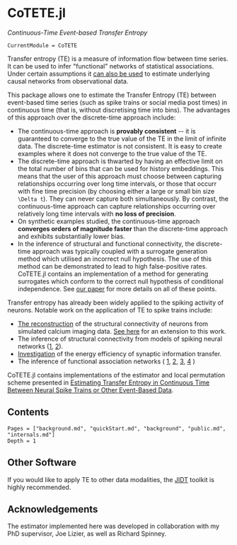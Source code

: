 # CoTETE.jl

*Continuous-Time Event-based Transfer Entropy*

```@meta
CurrentModule = CoTETE
```
Transfer entropy (TE) is a measure of information flow between time series. It can be used to
infer "functional" networks of statistical associations. Under certain assumptions it
[can also be used](https://doi.org/10.1063/1.5025050) to estimate underlying causal networks
from observational data.

This package allows one to estimate the Transfer Entropy (TE) between event-based time series
(such as spike trains or social media post times) in continuous time (that is, without discretising
time into bins). The advantages of this approach over the discrete-time approach include:
* The continuous-time approach is **provably consistent** -- it is guaranteed to converge to the true
  value of the TE in the limit of infinite data. The discrete-time estimator is not consistent. It is easy to create examples
  where it does not converge to the true value of the TE.
* The discrete-time approach is thwarted by having an effective limit on the total number of bins
  that can be used for history embeddings. This means that the user of this approach must choose between
  capturing relationships occurring over long time intervals, or those that occurr with fine time precision
  (by choosing either a large or small bin size ``\Delta t``).
  They can never capture both simultaneously. By contrast, the continuous-time approach can capture
  relationships occurring over relatively long time intervals with **no loss of precision**.
* On synthetic examples studied, the continuous-time approach **converges orders of magnitude faster**
  than the discrete-time approach and exhibits substantially lower bias.
* In the inference of structural and functional connectivity, the discrete-time approach was typically
  coupled with a surrogate generation method which utilised an incorrect null hypothesis. The
  use of this method can be demonstrated to lead to high false-positive rates.
  CoTETE.jl contains an implementation of a method for generating surrogates which conform to the
  correct null hypothesis of conditional independence.
See [our paper](https://doi.org/10.1101/2020.06.16.154377) for more details on all of these points.

Transfer entropy has already been widely applied to the spiking activity of neurons.
Notable work on the application of TE to spike trains include:
* [The reconstruction](https://doi.org/10.1371/journal.pcbi.1002653) of the
  structural connectivity of neurons from simulated calcium imaging data.
  [See here](https://doi.org/10.1371/journal.pone.0098842) for an extension to this work.
* The inference of structural connectivity from models of spiking neural networks
  ([1](https://doi.org/10.1007/s10827-013-0443-y), [2](https://doi.org/10.1371/journal.pone.0027431)).
* [Investigation](https://doi.org/10.1371/journal.pcbi.1007226) of the energy efficiency of
  synaptic information transfer.
* The inference of functional association networks (
  [1](https://doi.org/10.1523/jneurosci.2177-15.2016),
  [2](https://doi.org/10.1371/journal.pone.0115764),
  [3](https://doi.org/10.1371/journal.pcbi.1004858),
  [4](https://doi.org/10.1103/PhysRevE.90.022721)
  )

CoTETE.jl contains implementations of the estimator and local permutation scheme presented in
[Estimating Transfer Entropy in Continuous Time Between Neural Spike Trains or Other
Event-Based Data](https://doi.org/10.1101/2020.06.16.154377).




## Contents
```@contents
Pages = ["background.md", "quickStart.md", "background", "public.md", "internals.md"]
Depth = 1
```
## Other Software
If you would like to apply TE to other data modalities, the [JIDT](https://github.com/jlizier/jidt) toolkit is highly
recommended.

## Acknowledgements
The estimator implemented here was developed in collaboration with my PhD supervisor, Joe Lizier,
as well as Richard Spinney.
